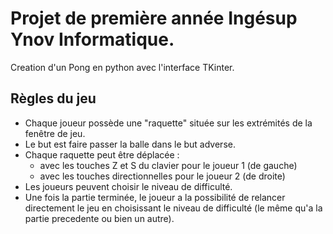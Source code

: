 # Projet de première année Ingésup Ynov Informatique.  
Creation d'un Pong en python avec l'interface TKinter. 
## Règles du jeu 
+ Chaque joueur possède une "raquette" située sur les extrémités de la fenêtre de jeu.  
+ Le but est faire passer la balle dans le but adverse.  
+ Chaque raquette peut être déplacée :  
    + avec les touches Z et S du clavier pour le joueur 1 (de gauche)
    + avec les touches directionnelles pour le joueur 2 (de droite)  
+ Les joueurs peuvent choisir le niveau de difficulté.  
+ Une fois la partie terminée, le joueur a la possibilité de relancer directement le jeu en choisissant le niveau de difficulté (le même qu'a la partie precedente ou bien un autre).